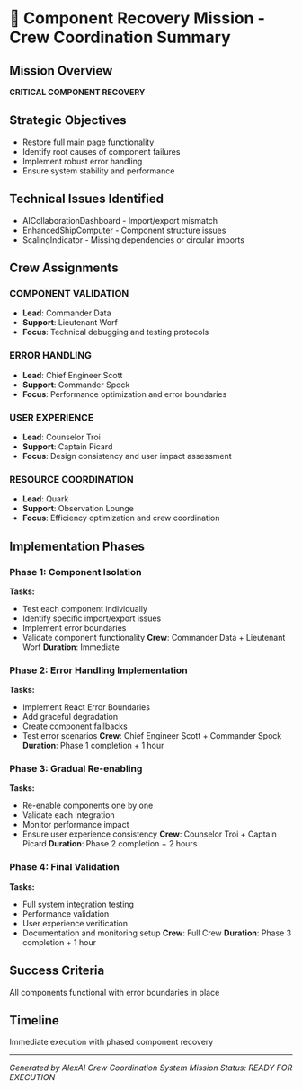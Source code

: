 # 🚀 Component Recovery Mission - Crew Coordination Summary

## Mission Overview
**CRITICAL COMPONENT RECOVERY**

## Strategic Objectives
- Restore full main page functionality
- Identify root causes of component failures
- Implement robust error handling
- Ensure system stability and performance

## Technical Issues Identified
- AICollaborationDashboard - Import/export mismatch
- EnhancedShipComputer - Component structure issues
- ScalingIndicator - Missing dependencies or circular imports

## Crew Assignments

### COMPONENT VALIDATION
- **Lead**: Commander Data
- **Support**: Lieutenant Worf
- **Focus**: Technical debugging and testing protocols

### ERROR HANDLING
- **Lead**: Chief Engineer Scott
- **Support**: Commander Spock
- **Focus**: Performance optimization and error boundaries

### USER EXPERIENCE
- **Lead**: Counselor Troi
- **Support**: Captain Picard
- **Focus**: Design consistency and user impact assessment

### RESOURCE COORDINATION
- **Lead**: Quark
- **Support**: Observation Lounge
- **Focus**: Efficiency optimization and crew coordination


## Implementation Phases

### Phase 1: Component Isolation
**Tasks:**
- Test each component individually
- Identify specific import/export issues
- Implement error boundaries
- Validate component functionality
**Crew**: Commander Data + Lieutenant Worf
**Duration**: Immediate

### Phase 2: Error Handling Implementation
**Tasks:**
- Implement React Error Boundaries
- Add graceful degradation
- Create component fallbacks
- Test error scenarios
**Crew**: Chief Engineer Scott + Commander Spock
**Duration**: Phase 1 completion + 1 hour

### Phase 3: Gradual Re-enabling
**Tasks:**
- Re-enable components one by one
- Validate each integration
- Monitor performance impact
- Ensure user experience consistency
**Crew**: Counselor Troi + Captain Picard
**Duration**: Phase 2 completion + 2 hours

### Phase 4: Final Validation
**Tasks:**
- Full system integration testing
- Performance validation
- User experience verification
- Documentation and monitoring setup
**Crew**: Full Crew
**Duration**: Phase 3 completion + 1 hour


## Success Criteria
All components functional with error boundaries in place

## Timeline
Immediate execution with phased component recovery

---
*Generated by AlexAI Crew Coordination System*
*Mission Status: READY FOR EXECUTION*
